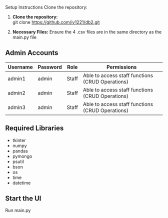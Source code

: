 Setup Instructions
Clone the repository:
   
1. **Clone the repository:**	
	git clone https://github.com/iv1221/db2.git
   

2. **Necessary Files:**	
	Ensure the 4 .csv files are in the same directory as the main.py file

## Admin Accounts

| Username   | Password  | Role        | Permissions                                            |
|------------|-----------|-------------|--------------------------------------------------------|
|  admin1    |   admin   | Staff       | Able to access staff functions (CRUD Operations)       |
|  admin2    |   admin   | Staff       | Able to access staff functions (CRUD Operations)       |
|  admin3    |   admin   | Staff       | Able to access staff functions (CRUD Operations)       |

## Required Libraries
- tkinter
- numpy
- pandas
- pymongo
- psutil
- bson
- os
- time
- datetime

## Start the UI

Run main.py
